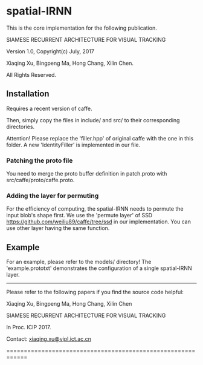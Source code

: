 # spatial-IRNN   

This is the core implementation for the following publication.

SIAMESE RECURRENT ARCHITECTURE FOR VISUAL TRACKING

Version 1.0, Copyright(c) July, 2017

Xiaqing Xu, Bingpeng Ma, Hong Chang, Xilin Chen.

All Rights Reserved.

## Installation
Requires a recent version of caffe.

Then, simply copy the files in include/ and src/ to their corresponding directories.

Attention! Please replace the 'filler.hpp' of original caffe with the one in this folder.
A new 'IdentityFiller' is implemented in our file.

### Patching the proto file
You need to merge the proto buffer definition in patch.proto with src/caffe/proto/caffe.proto.

### Adding the layer for permuting
For the efficiency of computing, the spatial-IRNN needs to permute the input blob's shape first.
We use the 'permute layer' of SSD <https://github.com/weiliu89/caffe/tree/ssd> in
our implementation. You can use other layer having the same function.

## Example  
For an example, please refer to the models/ directory! The 'example.prototxt'
demonstrates the configuration of a single spatial-IRNN layer.

-------------------------------------------------------------------
Please refer to the following papers if you find the source code helpful:

Xiaqing Xu, Bingpeng Ma, Hong Chang, Xilin Chen

SIAMESE RECURRENT ARCHITECTURE FOR VISUAL TRACKING

In Proc. ICIP 2017.

Contact: xiaqing.xu@vipl.ict.ac.cn

============================================================

